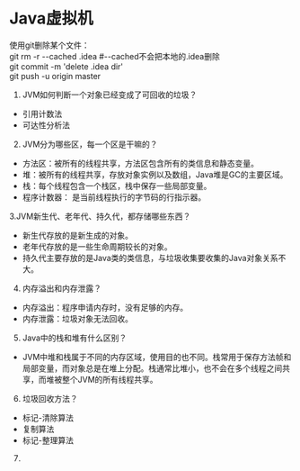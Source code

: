 # Java虚拟机  
使用git删除某个文件：  
git rm -r --cached .idea  #--cached不会把本地的.idea删除  
git commit -m 'delete .idea dir'  
git push -u origin master  
  
1. JVM如何判断一个对象已经变成了可回收的垃圾？  
* 引用计数法  
* 可达性分析法  
  
2. JVM分为哪些区，每一个区是干嘛的？  
* 方法区：被所有的线程共享，方法区包含所有的类信息和静态变量。  
* 堆：被所有的线程共享，存放对象实例以及数组，Java堆是GC的主要区域。  
* 栈：每个线程包含一个栈区，栈中保存一些局部变量。  
* 程序计数器： 是当前线程执行的字节码的行指示器。  
  
3.JVM新生代、老年代、持久代，都存储哪些东西？  
* 新生代存放的是新生成的对象。  
* 老年代存放的是一些生命周期较长的对象。  
* 持久代主要存放的是Java类的类信息，与垃圾收集要收集的Java对象关系不大。  
  
4. 内存溢出和内存泄露？  
* 内存溢出：程序申请内存时，没有足够的内存。  
* 内存泄露：垃圾对象无法回收。  
  
5. Java中的栈和堆有什么区别？  
* JVM中堆和栈属于不同的内存区域，使用目的也不同。栈常用于保存方法帧和局部变量，而对象总是在堆上分配。栈通常比堆小，也不会在多个线程之间共享，而堆被整个JVM的所有线程共享。  
  
6. 垃圾回收方法？    
* 标记-清除算法  
* 复制算法  
* 标记-整理算法  
  
7.
